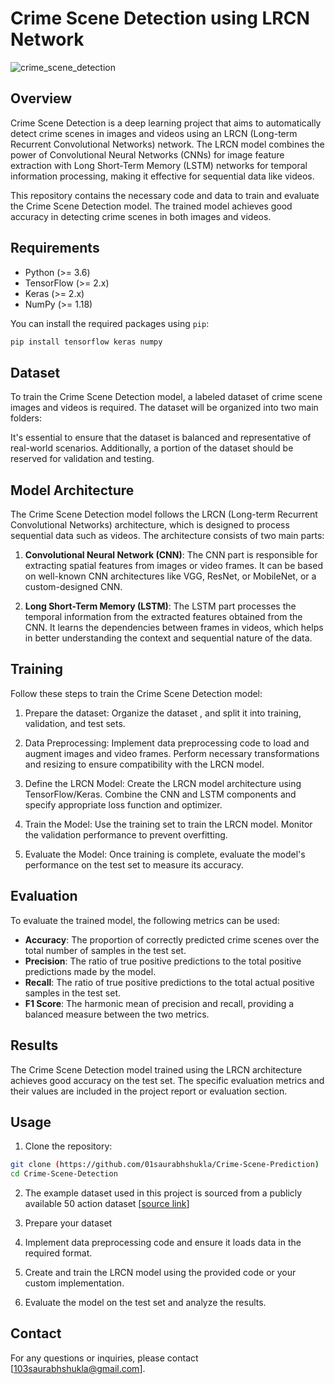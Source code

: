 # Crime Scene Detection using LRCN Network

![crime_scene_detection](crime_scene_detection.jpg)

## Overview

Crime Scene Detection is a deep learning project that aims to automatically detect crime scenes in images and videos using an LRCN (Long-term Recurrent Convolutional Networks) network. The LRCN model combines the power of Convolutional Neural Networks (CNNs) for image feature extraction with Long Short-Term Memory (LSTM) networks for temporal information processing, making it effective for sequential data like videos.

This repository contains the necessary code and data to train and evaluate the Crime Scene Detection model. The trained model achieves good accuracy in detecting crime scenes in both images and videos.

## Requirements

- Python (>= 3.6)
- TensorFlow (>= 2.x)
- Keras (>= 2.x)
- NumPy (>= 1.18)

You can install the required packages using `pip`:

```bash
pip install tensorflow keras numpy
```

## Dataset

To train the Crime Scene Detection model, a labeled dataset of crime scene images and videos is required. The dataset will be organized into two main folders:

It's essential to ensure that the dataset is balanced and representative of real-world scenarios. Additionally, a portion of the dataset should be reserved for validation and testing.

## Model Architecture

The Crime Scene Detection model follows the LRCN (Long-term Recurrent Convolutional Networks) architecture, which is designed to process sequential data such as videos. The architecture consists of two main parts:

1. **Convolutional Neural Network (CNN)**: The CNN part is responsible for extracting spatial features from images or video frames. It can be based on well-known CNN architectures like VGG, ResNet, or MobileNet, or a custom-designed CNN.

2. **Long Short-Term Memory (LSTM)**: The LSTM part processes the temporal information from the extracted features obtained from the CNN. It learns the dependencies between frames in videos, which helps in better understanding the context and sequential nature of the data.

## Training

Follow these steps to train the Crime Scene Detection model:

1. Prepare the dataset: Organize the dataset , and split it into training, validation, and test sets.

2. Data Preprocessing: Implement data preprocessing code to load and augment images and video frames. Perform necessary transformations and resizing to ensure compatibility with the LRCN model.

3. Define the LRCN Model: Create the LRCN model architecture using TensorFlow/Keras. Combine the CNN and LSTM components and specify appropriate loss function and optimizer.

4. Train the Model: Use the training set to train the LRCN model. Monitor the validation performance to prevent overfitting.

5. Evaluate the Model: Once training is complete, evaluate the model's performance on the test set to measure its accuracy.

## Evaluation

To evaluate the trained model, the following metrics can be used:

- **Accuracy**: The proportion of correctly predicted crime scenes over the total number of samples in the test set.
- **Precision**: The ratio of true positive predictions to the total positive predictions made by the model.
- **Recall**: The ratio of true positive predictions to the total actual positive samples in the test set.
- **F1 Score**: The harmonic mean of precision and recall, providing a balanced measure between the two metrics.

## Results

The Crime Scene Detection model trained using the LRCN architecture achieves good accuracy on the test set. The specific evaluation metrics and their values are included in the project report or evaluation section.

## Usage

1. Clone the repository:

```bash
git clone (https://github.com/01saurabhshukla/Crime-Scene-Prediction)
cd Crime-Scene-Detection
```
2. The example dataset used in this project is sourced from a publicly available 50 action dataset [[source link](https://www.crcv.ucf.edu/data/UCF50.rar)]

3. Prepare your dataset 

4. Implement data preprocessing code and ensure it loads data in the required format.

5. Create and train the LRCN model using the provided code or your custom implementation.

6. Evaluate the model on the test set and analyze the results.



## Contact

For any questions or inquiries, please contact [103saurabhshukla@gmail.com].
